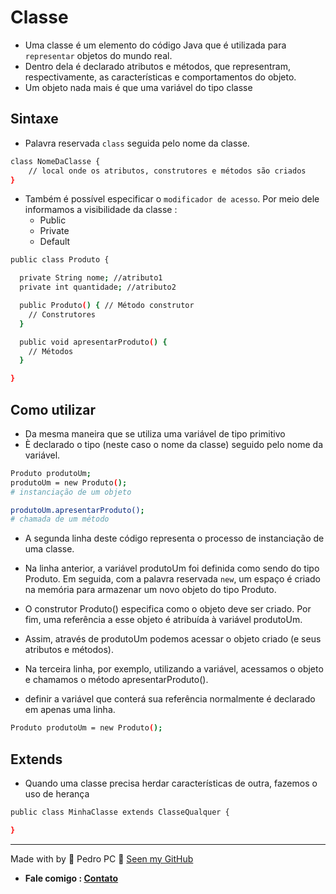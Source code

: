 # Classe
* Uma classe é um elemento do código Java que é utilizada para `representar` objetos do mundo real.
* Dentro dela é declarado atributos e métodos, que representram, respectivamente, as características e comportamentos do objeto.
* Um objeto nada mais é que uma variável do tipo classe

## Sintaxe
* Palavra reservada `class` seguida pelo nome da classe.
```bash
class NomeDaClasse {
    // local onde os atributos, construtores e métodos são criados
}
```
* Também é possível especificar o `modificador de acesso`. Por meio dele informamos a visibilidade da classe :
    * Public
    * Private
    * Default

```bash
public class Produto {

  private String nome; //atributo1
  private int quantidade; //atributo2

  public Produto() { // Método construtor
    // Construtores
  }

  public void apresentarProduto() {
    // Métodos
  }

}
```

## Como utilizar
* Da mesma maneira que se utiliza uma variável de tipo primitivo
* È declarado o tipo (neste caso o nome da classe) seguido pelo nome da variável.

```bash
Produto produtoUm;
produtoUm = new Produto();
# instanciação de um objeto

produtoUm.apresentarProduto();
# chamada de um método
```
* A segunda linha deste código representa o processo de instanciação de uma classe. 

* Na linha anterior, a variável produtoUm foi definida como sendo do tipo Produto. Em seguida, com a palavra reservada `new`, um espaço é criado na memória para armazenar um novo objeto do tipo Produto. 
* O construtor Produto() especifica como o objeto deve ser criado. Por fim, uma referência a esse objeto é atribuída à variável produtoUm.
* Assim, através de produtoUm podemos acessar o objeto criado (e seus atributos e métodos). 
* Na terceira linha, por exemplo, utilizando a variável, acessamos o objeto e chamamos o método apresentarProduto().
* definir a variável que conterá sua referência normalmente é declarado em apenas uma linha.

```bash
Produto produtoUm = new Produto();
```

## Extends
* Quando uma classe precisa herdar características de outra, fazemos o uso de herança

```bash
public class MinhaClasse extends ClasseQualquer {

}
```
---
Made with by 💙 Pedro PC 👋 <a href="https://github.com/pedroliveirahm">Seen my GitHub</a>
* <strong>Fale comigo : <a href="https://bio.link/pedroliveirahm" target="_blank">Contato</a></strong>